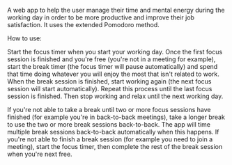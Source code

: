 A web app to help the user manage their time and mental energy during the working day in order to be more productive and improve their job satisfaction. It uses the extended Pomodoro method.

How to use:

Start the focus timer when you start your working day. Once the first focus session is finished and you're free (you're not in a meeting for example), start the break timer (the focus timer will pause automatically) and spend that time doing whatever you will enjoy the most that isn't related to work. When the break session is finished, start working again (the next focus session will start automatically). Repeat this process until the last focus session is finished. Then stop working and relax until the next working day.

If you're not able to take a break until two or more focus sessions have finished (for example you're in back-to-back meetings), take a longer break to use the two or more break sessions back-to-back. The app will time multiple break sessions back-to-back automatically when this happens. If you're not able to finish a break session (for example you need to join a meeting), start the focus timer, then complete the rest of the break session when you're next free.
